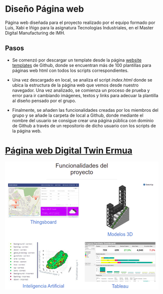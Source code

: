 # Diseño Página web

Página web diseñada para el proyecto realizado por el equipo formado por Luis, Xabi e Iñigo para la asignatura Tecnologias Industriales, en el Master Digital Manufacturing de IMH.

## Pasos

* Se comenzó por descargar un template desde la página [website templates](https://github.com/learning-zone/website-templates) de Github, donde se encuentran más de 100 plantillas para páginas web html con todos los scripts correspondientes.

* Una vez descargado en local, se analiza el script *index.html* donde se ubica la estructura de la página web que vemos desde nuestro navegador. Una vez analizado, se comienza un proceso de prueba y error para ir cambiando imágenes, textos y links para adecuar la plantilla al diseño pensado por el grupo.

* Finalmente, se añaden las funcionalidades creadas por los miembros del grupo y se añade la carpeta de local a Github, donde mediante el nombre del usuario se consigue crear una página pública con dominio de Github a través de un repositorio de dicho usuario con los scripts de la página web.

# [Página web Digital Twin Ermua](https://inigozalaya.github.io/)

![alt text](https://github.com/InigoZalaya/Proyecto-Tecnologias-Industriales/blob/main/PaginaWeb/WebPage%20screenshot.png)
